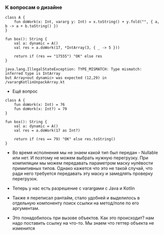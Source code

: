 ### К вопросам о дизайне

```
class A {
    fun doWork(x: Int, vararg y: Int) = x.toString() + y.fold("", { a, b -> a + b.toString() })
}

fun box(): String {
    val a: dynamic = A()
    val res = a.doWork(17, *IntArray(3, { _ -> 5 }))

    return if (res == "17555") "OK" else res
}
```


```
java.lang.IllegalStateException: TYPE_MISMATCH: Type mismatch: inferred type is IntArray 
but Array<out dynamic> was expected (12,29) in /varargKotlinUnpackArray.kt
```
- Ещё вопрос
```
class A {
    fun doWork(x: Int) = 76
    fun doWork(x: Int?) = 79
}

fun box(): String {
    val a: dynamic = A()
    val res = a.doWork(17 as Int?)

    return if (res == 79) "OK" else res.toString()
}
```

- Во время исполнения мы не знаем какой тип был передан - Nullable или нет. И поэтому не можем выбрать нужную перегрузку. При компиляции мы можем передавать параметром маску нулёвости примитивных типов. Однако кажется что это не такой случай, что ради него требуется передавать эту маску и замедлять проверку перегрузок.



- Теперь у нас есть разрешение с varargами с Java и Kotlin
- Также я переписал рантайм, стало удобней и выделилось в отдельную компоненту поиск ссылки на метод/поле по его аргументам.
- Это понадобилось при вызове объектов. Как это происходит? нам надо поставить ссылку на что-то. Мы знаем что геттер объекта не изменится
